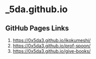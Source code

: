 # _5da.github.io

## GitHub Pages Links

 1. https://0x5da3.github.io/ikokumeshi/
 2. https://0x5da3.github.io/prof-spoon/
 3. https://0x5da3.github.io/give-books/
